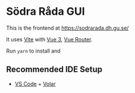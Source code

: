 # Södra Råda GUI

This is the frontend at https://sodrarada.dh.gu.se/

It uses [Vite](https://vitejs.dev/) with [Vue 3](https://vuejs.org/), [Vue Router](https://router.vuejs.org/).

Run `yarn` to install and

## Recommended IDE Setup

- [VS Code](https://code.visualstudio.com/) + [Volar](https://marketplace.visualstudio.com/items?itemName=Vue.volar)
